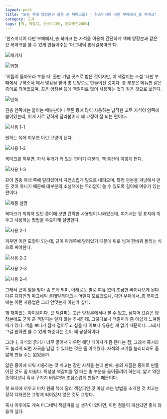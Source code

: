```yaml
---
layout: post
title: "모든 책에 양장본과 같은 끈 북마크를! - 한스미디어 다만 부패에서_총 북마크"
category: 도서
tags: [책, 책갈피, 한스미디어, 문화충전200%]
---
```


'한스미디어 다만 부패에서_총 북마크'는 자석을 이용해
간단하게 책에 양장본과 같은 끈 북마크를 쓸 수 있게 만들어주는 '마그네틱 롱테일북마크'다.

![패키지](/images/magnetic-long-tail-bookmark-01.jpg)

![외형](/images/magnetic-long-tail-bookmark-02.jpg)

'어둠이 돌아오라 부를 때' 출판 기념 굿즈로 받은 것이지만,
이 책갈피는 소설 '다만 부패에서 구하소서'에서 영감을 받아 총 모양으로 만들어진 것이다.
총 부분은 메뉴판 같은 종이로 되어있으며, 끈은 양장본 등에 책갈피로 많이 사용하는 것과 같은 것으로 보인다.

![안쪽](/images/magnetic-long-tail-bookmark-03.jpg)

권총 안쪽에는 붙이는 메뉴판이나 무폰 등에 많이 사용하는 납작한 고무 자석이 양쪽에 붙어있는데,
이게 서로 강하게 달라붙어서 꽤 고정이 잘 되는 편이다.

![사용 1-1](/images/magnetic-long-tail-bookmark-04.jpg)

원하는 쪽에 끼우면 이런 모양이 된다.

![사용 1-2](/images/magnetic-long-tail-bookmark-05.jpg)

북마크를 끼우면, 자석 두께가 꽤 있는 편이기 때문에, 책 중간이 이렇게 뜬다.

![사용 1-3](/images/magnetic-long-tail-bookmark-06.jpg)

끈이 권총 아래 쪽에 달려있어서 자연스럽게 밑으로 내려오며,
특정 판본을 겨냥해서 만든 것이 아니기 때문에
대부분의 소설책에는 무리없이 쓸 수 있도록 길이에 여유가 있는 편이다.

![제품 설명](/images/magnetic-long-tail-bookmark-07.jpg)

북마크가 끼워져 있던 종이에 보면 간략한 사용법이 나와있는데,
여기서는 뒷 표지에 끼우고 사용하는 방법을 주요하게 설명한다.

![사용 2-1](/images/magnetic-long-tail-bookmark-08.jpg)

끼우면 이런 모양이 되는데, 끈이 아래쪽에 달려있기 때문에 위로 넘겨 한바퀴 돌리는 식으로 써야한다.

![사용 2-2](/images/magnetic-long-tail-bookmark-09.jpg)

![사용 2-3](/images/magnetic-long-tail-bookmark-10.jpg)

![사용 2-4](/images/magnetic-long-tail-bookmark-11.jpg)

그래서 끈이 힘을 받아 좀 뜨게 되며, 아래로도 별로 여유 없이 조금만 빠져나오게 된다.
다른 디자인의 마그네틱 롱테일북마크는 어떨지 모르겠으나,
다만 부패에서_총 북마크에는 이런 사용법은 그리 안맞는게 아닌가 싶다.

꽤 재미있는 아이템이다. 끈 책갈피는 고급 양장본에서나 볼 수 있고,
심지어 요즘은 양장본에도 굳이 끈 책갈피는 달지 않는 추세인데,
그렇다보니 책갈피가 좀 아쉽게 느껴질 때가 있다.
책을 보다가 잠시 접어두고 싶을 때 이보다 유용한 게 없기 때문이다.
그래서 그걸 원하면 쓸 수 있게 해준다는 것이 꽤 긍정적이다.

그러나, 자석의 굵기가 너무 굵어서 끼우면 해당 페이지가 좀 뜬다는 점,
그래서 혹시라도 눌리게 되면 자국을 남길 수 있다는 것은 좀 아쉬웠다.
자석의 크기를 늘리더라도 좀 얇게 만들 수는 없었을까.

얇은 종이에 끼워 사용하는 것 치고는 강한 자석을 쓴데 반해,
총의 재질은 종이로 만들어진 것도 좀 아쉽다.
특성상 책갈피를 열 때는 총 부분을 들어올려야 하는데,
얇고 약한 종이다보니 혹시 구겨져 버릴까봐 조심스럽게 만들기 때문이다.

뒷 표지에 끼우고 마치 원래 책에 달리 책갈피인 것 마냥 쓰는 방법을 소개한 것 치고는
정작 디자인은 그렇게 되어있지 않은 것도 그렇다.

혹시 이후에도 계속 마그네틱 책갈피를 낼 생각이 있다면, 이런 점들이 개선되면 좋지 않을까 싶다.
